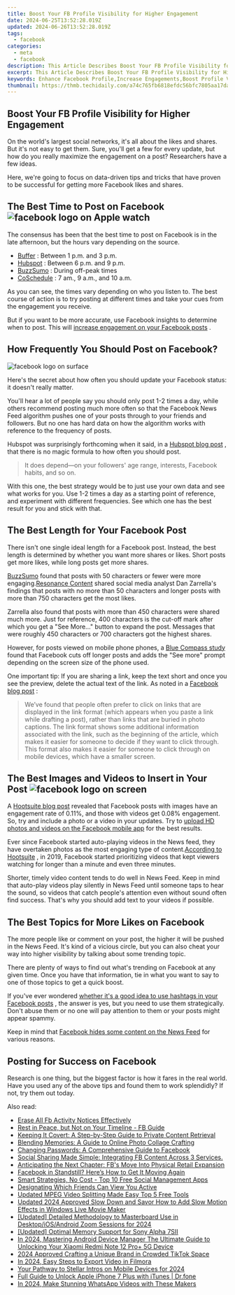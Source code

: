 ```yaml
---
title: Boost Your FB Profile Visibility for Higher Engagement
date: 2024-06-25T13:52:28.019Z
updated: 2024-06-26T13:52:28.019Z
tags:
  - facebook
categories:
  - meta
  - facebook
description: This Article Describes Boost Your FB Profile Visibility for Higher Engagement
excerpt: This Article Describes Boost Your FB Profile Visibility for Higher Engagement
keywords: Enhance Facebook Profile,Increase Engagements,Boost Profile Visibility,Elevate Social Media Presence,Higher Interaction Gain,Profile Promotion Techniques,Optimize FB Profile
thumbnail: https://thmb.techidaily.com/a74c765fb6818efdc56bfc7805aa17daf214ba70cf5906bbca11c158a428c514.jpg
---
```


## Boost Your FB Profile Visibility for Higher Engagement

 On the world's largest social networks, it's all about the likes and shares. But it's not easy to get them. Sure, you'll get a few for every update, but how do you really maximize the engagement on a post? Researchers have a few ideas.

 Here, we're going to focus on data-driven tips and tricks that have proven to be successful for getting more Facebook likes and shares.

## The Best Time to Post on Facebook ![facebook logo on Apple watch](https://static1.makeuseofimages.com/wordpress/wp-content/uploads/2015/07/how-to-get-more-likes-on-facebook-according-to-research-best-time-to-post.jpg)

 The consensus has been that the best time to post on Facebook is in the late afternoon, but the hours vary depending on the source.

* [Buffer](https://buffer.com/library/best-time-to-post-on-facebook/#:~:text=Thursdays%20and%20Fridays.-,The%20best%20time%20to%20post%20to%20Facebook%20is%20between%201pm,Thursday%20at%208%20p.m.%20%5BTrackMaven%5D) : Between 1 p.m. and 3 p.m.
* [Hubspot](https://blog.hubspot.com/marketing/best-times-post-pin-tweet-social-media-infographic) : Between 6 p.m. and 9 p.m.
* [BuzzSumo](https://buzzsumo.com/blog/ultimate-guide-facebook-engagement-2017/) : During off-peak times
* [CoSchedule](https://coschedule.com/blog/best-times-to-post-on-social-media#facebook) : 7 am., 9 a.m., and 10 a.m.

 As you can see, the times vary depending on who you listen to. The best course of action is to try posting at different times and take your cues from the engagement you receive.

 But if you want to be more accurate, use Facebook insights to determine when to post. This will [increase engagement on your Facebook posts](https://www.makeuseof.com/how-to-increase-facebook-engagement-posts/) .

## How Frequently You Should Post on Facebook?

![facebook logo on surface](https://static1.makeuseofimages.com/wordpress/wp-content/uploads/2015/07/how-to-get-more-likes-on-facebook-according-to-research-frequency.jpg)

 Here's the secret about how often you should update your Facebook status: it doesn't really matter.

 You'll hear a lot of people say you should only post 1-2 times a day, while others recommend posting much more often so that the Facebook News Feed algorithm pushes one of your posts through to your friends and followers. But no one has hard data on how the algorithm works with reference to the frequency of posts.

 Hubspot was surprisingly forthcoming when it said, in a [Hubspot blog post](http://blog.hubspot.com/marketing/facebook-post-frequency-benchmarks) , that there is no magic formula to how often you should post.

> It does depend—on your followers' age range, interests, Facebook habits, and so on.

 With this one, the best strategy would be to just use your own data and see what works for you. Use 1-2 times a day as a starting point of reference, and experiment with different frequencies. See which one has the best result for you and stick with that.

## The Best Length for Your Facebook Post

 There isn't one single ideal length for a Facebook post. Instead, the best length is determined by whether you want more shares or likes. Short posts get more likes, while long posts get more shares.

[BuzzSumo](https://buzzsumo.com/blog/ultimate-guide-facebook-engagement-2017/) found that posts with 50 characters or fewer were more engaging.[Resonance Content](http://www.resonancecontent.com/blog/dan-zarrella-on-how-to-get-more-facebook-likes-comments-shares/) shared social media analyst Dan Zarrella's findings that posts with no more than 50 characters and longer posts with more than 750 characters get the most likes.

 Zarrella also found that posts with more than 450 characters were shared much more. Just for reference, 400 characters is the cut-off mark after which you get a "See More…" button to expand the post. Messages that were roughly 450 characters or 700 characters got the highest shares.

 However, for posts viewed on mobile phone phones, a [Blue Compass study](https://www.bluecompass.com/blog/new-character-limits-for-facebook-posts-on-mobile) found that Facebook cuts off longer posts and adds the "See more" prompt depending on the screen size of the phone used.

 One important tip: If you are sharing a link, keep the text short and once you see the preview, delete the actual text of the link. As noted in a [Facebook blog post](https://about.fb.com/news/2014/08/news-feed-fyi-click-baiting/) :

> We’ve found that people often prefer to click on links that are displayed in the link format (which appears when you paste a link while drafting a post), rather than links that are buried in photo captions. The link format shows some additional information associated with the link, such as the beginning of the article, which makes it easier for someone to decide if they want to click through. This format also makes it easier for someone to click through on mobile devices, which have a smaller screen.

## The Best Images and Videos to Insert in Your Post ![facebook logo on screen](https://static1.makeuseofimages.com/wordpress/wp-content/uploads/2015/07/how-to-get-more-likes-on-facebook-according-to-research-photos.jpg)

 A [Hootsuite blog post](https://blog.hootsuite.com/facebook-algorithm/) revealed that Facebook posts with images have an engagement rate of 0.11%, and those with videos get 0.08% engagement. So, try and include a photo or a video in your updates. Try to [upload HD photos and videos on the Facebook mobile app](https://www.makeuseof.com/tag/upload-photos-videos-hd-facebook-mobile-app/) for the best results.

 Ever since Facebook started auto-playing videos in the News feed, they have overtaken photos as the most engaging type of content.[According to Hootsuite](https://blog.hootsuite.com/facebook-algorithm/) , in 2019, Facebook started prioritizing videos that kept viewers watching for longer than a minute and even three minutes.

 Shorter, timely video content tends to do well in News Feed. Keep in mind that auto-play videos play silently in News Feed until someone taps to hear the sound, so videos that catch people's attention even without sound often find success. That's why you should add text to your videos if possible.

## The Best Topics for More Likes on Facebook

 The more people like or comment on your post, the higher it will be pushed in the News Feed. It's kind of a vicious circle, but you can also cheat your way into higher visibility by talking about some trending topic.

 There are plenty of ways to find out what's trending on Facebook at any given time. Once you have that information, tie in what you want to say to one of those topics to get a quick boost.

 If you've ever wondered [whether it's a good idea to use hashtags in your Facebook posts](https://www.makeuseof.com/do-hashtags-work-on-facebook/) , the answer is yes, but you need to use them strategically. Don't abuse them or no one will pay attention to them or your posts might appear spammy.

 Keep in mind that [Facebook hides some content on the News Feed](https://www.makeuseof.com/content-types-facebook-hides-why/) for various reasons.

## Posting for Success on Facebook

 Research is one thing, but the biggest factor is how it fares in the real world. Have you used any of the above tips and found them to work splendidly? If not, try them out today.


<ins class="adsbygoogle"
     style="display:block"
     data-ad-format="autorelaxed"
     data-ad-client="ca-pub-7571918770474297"
     data-ad-slot="1223367746"></ins>



<ins class="adsbygoogle"
     style="display:block"
     data-ad-client="ca-pub-7571918770474297"
     data-ad-slot="8358498916"
     data-ad-format="auto"
     data-full-width-responsive="true"></ins>

<span class="atpl-alsoreadstyle">Also read:</span>
<div><ul>
<li><a href="https://facebook.techidaily.com/erase-all-fb-activity-notices-effectively/"><u>Erase All Fb Activity Notices Effectively</u></a></li>
<li><a href="https://facebook.techidaily.com/rest-in-peace-but-not-on-your-timeline-fb-guide/"><u>Rest in Peace, but Not on Your Timeline - FB Guide</u></a></li>
<li><a href="https://facebook.techidaily.com/keeping-it-covert-a-step-by-step-guide-to-private-content-retrieval/"><u>Keeping It Covert: A Step-by-Step Guide to Private Content Retrieval</u></a></li>
<li><a href="https://facebook.techidaily.com/blending-memories-a-guide-to-online-photo-collage-crafting/"><u>Blending Memories: A Guide to Online Photo Collage Crafting</u></a></li>
<li><a href="https://facebook.techidaily.com/changing-passwords-a-comprehensive-guide-to-facebook/"><u>Changing Passwords: A Comprehensive Guide to Facebook</u></a></li>
<li><a href="https://facebook.techidaily.com/1719154326467-social-sharing-made-simple-integrating-fb-content-across-3-services/"><u>Social Sharing Made Simple: Integrating FB Content Across 3 Services.</u></a></li>
<li><a href="https://facebook.techidaily.com/anticipating-the-next-chapter-fbs-move-into-physical-retail-expansion/"><u>Anticipating the Next Chapter: FB's Move Into Physical Retail Expansion</u></a></li>
<li><a href="https://facebook.techidaily.com/facebook-in-standstill-heres-how-to-get-it-moving-again/"><u>Facebook in Standstill? Here’s How to Get It Moving Again</u></a></li>
<li><a href="https://facebook.techidaily.com/smart-strategies-no-cost-top-10-free-social-management-apps/"><u>Smart Strategies, No Cost - Top 10 Free Social Management Apps</u></a></li>
<li><a href="https://facebook.techidaily.com/designating-which-friends-can-view-you-active/"><u>Designating Which Friends Can View You Active</u></a></li>
<li><a href="https://smart-video-editing.techidaily.com/updated-mpeg-video-splitting-made-easy-top-5-free-tools/"><u>Updated MPEG Video Splitting Made Easy Top 5 Free Tools</u></a></li>
<li><a href="https://video-creation-software.techidaily.com/updated-2024-approved-slow-down-and-savor-how-to-add-slow-motion-effects-in-windows-live-movie-maker/"><u>Updated 2024 Approved Slow Down and Savor How to Add Slow Motion Effects in Windows Live Movie Maker</u></a></li>
<li><a href="https://screen-activity-recording.techidaily.com/updated-detailed-methodology-to-masterboard-use-in-desktopiosandroid-zoom-sessions-for-2024/"><u>[Updated] Detailed Methodology to Masterboard Use in Desktop/iOS/Android Zoom Sessions for 2024</u></a></li>
<li><a href="https://extra-approaches.techidaily.com/updated-optimal-memory-support-for-sony-alpha-7sii/"><u>[Updated] Optimal Memory Support for Sony Alpha 7SII</u></a></li>
<li><a href="https://unlock-android.techidaily.com/in-2024-mastering-android-device-manager-the-ultimate-guide-to-unlocking-your-xiaomi-redmi-note-12-proplus-5g-device-by-drfone-android/"><u>In 2024, Mastering Android Device Manager The Ultimate Guide to Unlocking Your Xiaomi Redmi Note 12 Pro+ 5G Device</u></a></li>
<li><a href="https://tiktok-videos.techidaily.com/2024-approved-crafting-a-unique-brand-in-crowded-tiktok-space/"><u>2024 Approved  Crafting a Unique Brand in Crowded TikTok Space</u></a></li>
<li><a href="https://ai-video-editing.techidaily.com/in-2024-easy-steps-to-export-video-in-filmora/"><u>In 2024, Easy Steps to Export Video in Filmora</u></a></li>
<li><a href="https://facebook-record-videos.techidaily.com/your-pathway-to-stellar-intros-on-mobile-devices-for-2024/"><u>Your Pathway to Stellar Intros on Mobile Devices for 2024</u></a></li>
<li><a href="https://iphone-unlock.techidaily.com/full-guide-to-unlock-apple-iphone-7-plus-with-itunes-drfone-by-drfone-ios/"><u>Full Guide to Unlock Apple iPhone 7 Plus with iTunes | Dr.fone</u></a></li>
<li><a href="https://ai-video-tools.techidaily.com/in-2024-make-stunning-whatsapp-videos-with-these-makers/"><u>In 2024, Make Stunning WhatsApp Videos with These Makers</u></a></li>
</ul></div>
